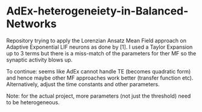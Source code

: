 # AdEx-heterogeneiety-in-Balanced-Networks

Repository trying to apply the Lorenzian Ansatz Mean Field approach on Adaptive Exponential LIF neurons as done by [1]. 
I used a Taylor Expansion up to 3 terms but there is a miss-match of the parameters for ther MF so the synaptic activity blows up. 

To continue: seems like AdEx cannot handle TE (becomes quadratic form) and hence maybe other MF approaches work better (transfer function etc). 
Alternatively, adjust the time constants and other parameters. 

Note: for the actual project, more parameters (not just the threshold) need to be heterogeneous. 
